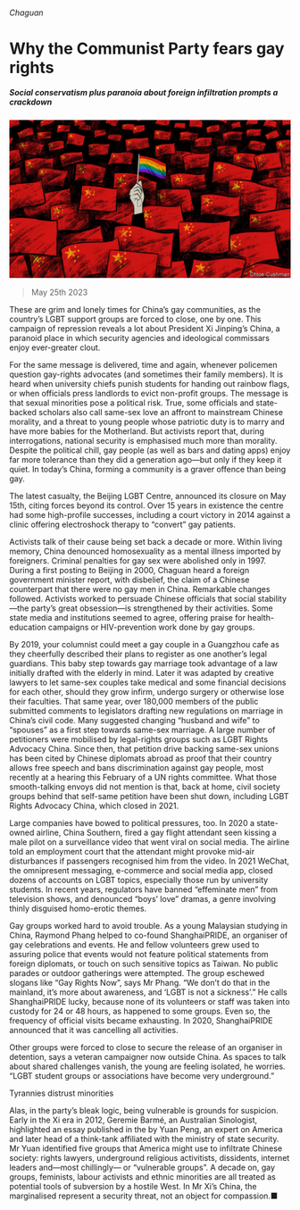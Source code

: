 ###### Chaguan

# Why the Communist Party fears gay rights 

##### Social conservatism plus paranoia about foreign infiltration prompts a crackdown 

![image](images/20230527_CND000.jpg) 

> May 25th 2023 

These are grim and lonely times for China’s gay communities, as the country’s LGBT support groups are forced to close, one by one. This campaign of repression reveals a lot about President Xi Jinping’s China, a paranoid place in which security agencies and ideological commissars enjoy ever-greater clout. 

For the same message is delivered, time and again, whenever policemen question gay-rights advocates (and sometimes their family members). It is heard when university chiefs punish students for handing out rainbow flags, or when officials press landlords to evict non-profit groups. The message is that sexual minorities pose a political risk. True, some officials and state-backed scholars also call same-sex love an affront to mainstream Chinese morality, and a threat to young people whose patriotic duty is to marry and have more babies for the Motherland. But activists report that, during interrogations, national security is emphasised much more than morality. Despite the political chill, gay people (as well as bars and dating apps) enjoy far more tolerance than they did a generation ago—but only if they keep it quiet. In today’s China, forming a community is a graver offence than being gay. 

The latest casualty, the Beijing LGBT Centre, announced its closure on May 15th, citing forces beyond its control. Over 15 years in existence the centre had some high-profile successes, including a court victory in 2014 against a clinic offering electroshock therapy to “convert” gay patients. 

Activists talk of their cause being set back a decade or more. Within living memory, China denounced homosexuality as a mental illness imported by foreigners. Criminal penalties for gay sex were abolished only in 1997. During a first posting to Beijing in 2000, Chaguan heard a foreign government minister report, with disbelief, the claim of a Chinese counterpart that there were no gay men in China. Remarkable changes followed. Activists worked to persuade Chinese officials that social stability—the party’s great obsession—is strengthened by their activities. Some state media and institutions seemed to agree, offering praise for health-education campaigns or HIV-prevention work done by gay groups. 

By 2019, your columnist could meet a gay couple in a Guangzhou cafe as they cheerfully described their plans to register as one another’s legal guardians. This baby step towards gay marriage took advantage of a law initially drafted with the elderly in mind. Later it was adapted by creative lawyers to let same-sex couples take medical and some financial decisions for each other, should they grow infirm, undergo surgery or otherwise lose their faculties. That same year, over 180,000 members of the public submitted comments to legislators drafting new regulations on marriage in China’s civil code. Many suggested changing “husband and wife” to “spouses” as a first step towards same-sex marriage. A large number of petitioners were mobilised by legal-rights groups such as LGBT Rights Advocacy China. Since then, that petition drive backing same-sex unions has been cited by Chinese diplomats abroad as proof that their country allows free speech and bans discrimination against gay people, most recently at a hearing this February of a UN rights committee. What those smooth-talking envoys did not mention is that, back at home, civil society groups behind that self-same petition have been shut down, including LGBT Rights Advocacy China, which closed in 2021.

Large companies have bowed to political pressures, too. In 2020 a state-owned airline, China Southern, fired a gay flight attendant seen kissing a male pilot on a surveillance video that went viral on social media. The airline told an employment court that the attendant might provoke mid-air disturbances if passengers recognised him from the video. In 2021 WeChat, the omnipresent messaging, e-commerce and social media app, closed dozens of accounts on LGBT topics, especially those run by university students. In recent years, regulators have banned “effeminate men” from television shows, and denounced “boys’ love” dramas, a genre involving thinly disguised homo-erotic themes. 

Gay groups worked hard to avoid trouble. As a young Malaysian studying in China, Raymond Phang helped to co-found ShanghaiPRIDE, an organiser of gay celebrations and events. He and fellow volunteers grew used to assuring police that events would not feature political statements from foreign diplomats, or touch on such sensitive topics as Taiwan. No public parades or outdoor gatherings were attempted. The group eschewed slogans like “Gay Rights Now”, says Mr Phang. “We don’t do that in the mainland, it’s more about awareness, and ‘LGBT is not a sickness’.” He calls ShanghaiPRIDE lucky, because none of its volunteers or staff was taken into custody for 24 or 48 hours, as happened to some groups. Even so, the frequency of official visits became exhausting. In 2020, ShanghaiPRIDE announced that it was cancelling all activities.

Other groups were forced to close to secure the release of an organiser in detention, says a veteran campaigner now outside China. As spaces to talk about shared challenges vanish, the young are feeling isolated, he worries. “LGBT student groups or associations have become very underground.”

Tyrannies distrust minorities

Alas, in the party’s bleak logic, being vulnerable is grounds for suspicion. Early in the Xi era in 2012, Geremie Barmé, an Australian Sinologist, highlighted an essay published in the  by Yuan Peng, an expert on America and later head of a think-tank affiliated with the ministry of state security. Mr Yuan identified five groups that America might use to infiltrate Chinese society: rights lawyers, underground religious activitists, dissidents, internet leaders and—most chillingly— or “vulnerable groups”. A decade on, gay groups, feminists, labour activists and ethnic minorities are all treated as potential tools of subversion by a hostile West. In Mr Xi’s China, the marginalised represent a security threat, not an object for compassion.■






